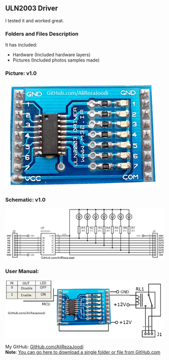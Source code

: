 ## ULN2003 Driver
I tested it and worked great.

### Folders and Files Description
It has included:
- Hardware (Included hardware layers)
- Pictures (Included photos samples made)

### Picture: v1.0
![](Pictures/v1.0.jpg)

### Schematic: v1.0
![](Hardware/v1.0.png)

### User Manual:
![](Pictures/UserManual.jpg)

My GitHub: [GitHub.com/AliRezaJoodi](https://github.com/AliRezaJoodi)  
**Note**: [You can go here to download a single folder or file from GitHub.com](https://minhaskamal.github.io/DownGit/#/home)
